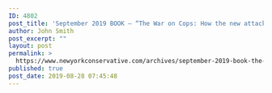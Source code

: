 ```yaml
---
ID: 4802
post_title: 'September 2019 BOOK – “The War on Cops: How the new attack on law and order makes everyone less safe” by Heather McDonald #NYCBKCLUB #TheWarOnCops'
author: John Smith
post_excerpt: ""
layout: post
permalink: >
  https://www.newyorkconservative.com/archives/september-2019-book-the-war-on-cops-how-the-new-attack-on-law-and-order-makes-everyone-less-safe-by-heather-mcdonald-nycbkclub-thewaroncops/
published: true
post_date: 2019-08-28 07:45:48
---
```

<!-- wp:image {"id":4803} -->
<figure class="wp-block-image"><img src="https://www.newyorkconservative.com/wp-content/uploads/2019/08/September-Gold-2019.jpg" alt="" class="wp-image-4803"/></figure>
<!-- /wp:image -->